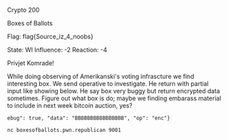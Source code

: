 Crypto 200

Boxes of Ballots

Flag: flag{Source_iz_4_noobs}

State: WI
Influence: -2
Reaction: -4



Privjet Komrade!

While doing observing of Amerikanski's voting infrascture we find interesting box. We send operative to investigate. He return with partial input like showing below. He say box very buggy but return encrypted data sometimes. Figure out what box is do; maybe we finding embarass material to include in next week bitcoin auction, yes?

`ebug": true, "data": "BBBBBBBBBBBBBBBB", "op": "enc"}`

`nc boxesofballots.pwn.republican 9001`
